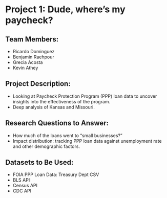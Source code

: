 # Project 1: Dude, where’s my paycheck?
## Team Members:
- Ricardo Dominguez
- Benjamin Raehpour
- Grecia Acosta
- Kevin Athey

## Project Description:
- Looking at Paycheck Protection Program (PPP) loan data to uncover insights into the effectiveness of the program.
- Deep analysis of Kansas and Missouri.

## Research Questions to Answer:
- How much of the loans went to “small businesses?”
- Impact distribution: tracking PPP loan data against unemployment rate and other demographic factors.

## Datasets to Be Used:
- FOIA PPP Loan Data: Treasury Dept CSV
- BLS API
- Census API
- CDC API
